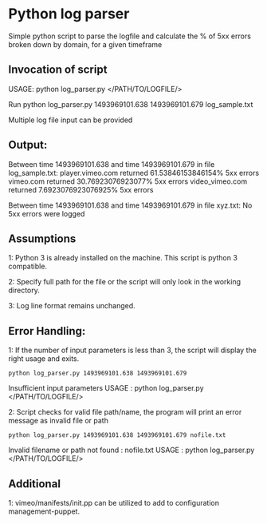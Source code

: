 # Python log parser

Simple python script to parse the logfile and calculate the % of 5xx errors broken down by domain, for a given timeframe


## Invocation of script

USAGE: python log_parser.py <STARTTIME> <ENDTIME> </PATH/TO/LOGFILE/>

Run python log_parser.py 1493969101.638 1493969101.679 log_sample.txt

Multiple log file input can be provided

## Output: 

Between time 1493969101.638 and time 1493969101.679 in file log_sample.txt:
player.vimeo.com returned 61.53846153846154% 5xx errors
vimeo.com returned 30.76923076923077% 5xx errors
video_vimeo.com returned 7.6923076923076925% 5xx errors

Between time 1493969101.638 and time 1493969101.679 in file xyz.txt:
No 5xx errors were logged


## Assumptions
1: Python 3 is already installed on the machine. This script is python 3 compatible.

2: Specify full path for the file or the script will only look in the working directory.

3: Log line format remains unchanged.

## Error Handling: 
1: If the number of input parameters is less than 3, the script will display the right usage and exits.

	python log_parser.py 1493969101.638 1493969101.679
Insufficient input parameters
USAGE : python log_parser.py <STARTTIME> <ENDTIME> </PATH/TO/LOGFILE/>


2: Script checks for valid file path/name, the program will print an error message as invalid file or path

	python log_parser.py 1493969101.638 1493969101.679 nofile.txt
Invalid filename or path not found : nofile.txt
USAGE : python log_parser.py <STARTTIME> <ENDTIME> </PATH/TO/LOGFILE/>

## Additional
1: vimeo/manifests/init.pp can be utilized to add to configuration management-puppet.

